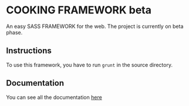 # COOKING FRAMEWORK beta

An easy SASS FRAMEWORK for the web. The project is currently on beta phase.

## Instructions

To use this framework, you have to run `grunt` in the source directory.

## Documentation

You can see all the documentation [here](http://elhombretecla.com/code/cooking-framework)
